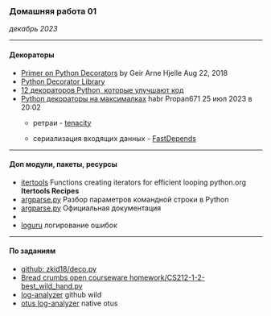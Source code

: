 ### Домашняя работа 01
*декабрь 2023*

<hr>

#### Декораторы
- [Primer on Python Decorators](https://realpython.com/primer-on-python-decorators/) by Geir Arne Hjelle  Aug 22, 2018 
- [Python Decorator Library](https://wiki.python.org/moin/PythonDecoratorLibrary)
- [12 декораторов Python, которые улучшают код](https://nuancesprog.ru/p/17759/)
- [Python декораторы на максималках](https://habr.com/ru/articles/750312/) habr Propan671 25 июл 2023 в 20:02
  - ретраи - [tenacity](https://tenacity.readthedocs.io/en/latest/)
 
  - сериализация входящих данных - [FastDepends](https://github.com/Lancetnik/FastDepends)

<hr>

#### Доп модули, пакеты, ресурсы
- [itertools](https://docs.python.org/3/library/itertools.html#itertools-recipes) Functions creating iterators for efficient looping python.org **Itertools Recipes**
- [argparse.py](https://jenyay.net/Programming/Argparse) Разбор параметров командной строки в Python
- [argparse.py](https://docs.python.org/3/library/argparse.html) Официальная документация
- 
- [loguru](https://loguru.readthedocs.io/en/stable/overview.html) логирование ошибок
<hr>

#### По заданиям
- [github: zkid18/deco.py](https://gist.github.com/zkid18/013aab9d796561a3997fbec77ae6990a)
- [Bread crumbs open courseware homework/CS212-1-2-best_wild_hand.py](https://github.com/russkel/opencourseware_homework/blob/master/CS212-1-2-best_wild_hand.py)
- [log-analyzer](https://github.com/morenovj/python-log-analyzer/blob/main/log-analyzer.py) github wild
- [otus log-analyzer](https://gitlab.com/otus-learning/log-analyzer) native otus

